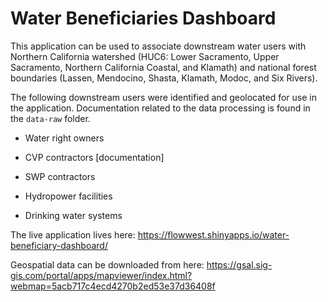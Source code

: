 # Water Beneficiaries Dashboard 

This application can be used to associate downstream water users with Northern California watershed (HUC6: Lower Sacramento, Upper Sacramento, Northern California Coastal, and Klamath) and national forest boundaries (Lassen, Mendocino, Shasta, Klamath, Modoc, and Six Rivers).

The following downstream users were identified and geolocated for use in the application. Documentation related to the data processing is found in the `data-raw` folder.

-   Water right owners

-   CVP contractors [documentation]

-   SWP contractors

-   Hydropower facilities

-   Drinking water systems

The live application lives here: <https://flowwest.shinyapps.io/water-beneficiary-dashboard/>

Geospatial data can be downloaded from here: <https://gsal.sig-gis.com/portal/apps/mapviewer/index.html?webmap=5acb717c4ecd4270b2ed53e37d36408f>

